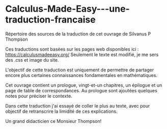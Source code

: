 # Calculus-Made-Easy---une-traduction-francaise
Répertoire des sources de la traduction de cet ouvrage de Silvanus P Thompson

Ces traductions sont basées sur les pages web disponibles ici : https://calculusmadeeasy.org/
Seulement le texte est modifié, je me sers des .css et image du site. 

L'objectif de cette traduction est uniquement de permettre de partager encore plus certaines connaissances fondamentales en mathématiques.

Cet ouvrage contient un prologue, vingt-et-un chapitres, un épilogue et un page de table de correspondances. Au prologue sont ajoutées quelques notes pour préciser le contexte. 

Dans cette traduction j'ai essayé de coller le plus au texte, avec pour objectif de retranscrire la limidité de ces explications. 

Un grand didacticien ce Monsieur Thompson!
